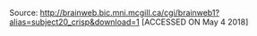 Source:
	http://brainweb.bic.mni.mcgill.ca/cgi/brainweb1?alias=subject20_crisp&download=1
	[ACCESSED ON May 4 2018]
